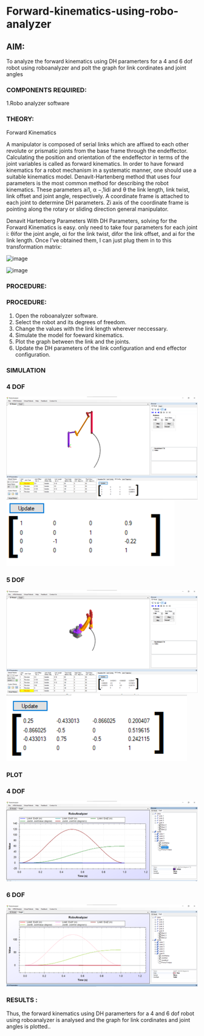 # Forward-kinematics-using-robo-analyzer

## AIM: 
To analyze the forward kinematics using DH paramerters for a 4 and 6 dof robot using roboanalyzer and polt the graph for link cordinates and joint angles
### COMPONENTS REQUIRED:
1.Robo analyzer software  


### THEORY: 
  
Forward Kinematics

A manipulator is composed of serial links which are affixed to each other revolute or prismatic joints from the base frame through the endeffector. 
Calculating the position and orientation of the endeffector in terms of the joint variables is called as forward kinematics. 
In order to have forward kinematics for a robot mechanism in a systematic manner, one should use a suitable kinematics model. 
Denavit-Hartenberg method that uses four parameters is the most common method for describing the robot kinematics. 
These parameters ai1, α −,1idi and θ the link length, link twist, link offset and joint angle, respectively. 
A coordinate frame is attached to each joint to determine DH parameters. Zi axis of the coordinate frame is pointing along the rotary or sliding direction general manipulator.

Denavit Hartenberg Parameters
With DH Parameters, solving for the Forward Kinematics is easy.  only need to take four parameters for each joint 
i: θifor the joint angle, 
αi for the link twist, 
difor the link offset, and 
ai for the link length. Once I’ve obtained them, I can just plug them in to this transformation matrix:


![image](https://user-images.githubusercontent.com/36288975/170172719-ed7befc9-2894-4344-bfd5-be831bb05308.png)

 ![image](https://user-images.githubusercontent.com/36288975/170172766-b8aeb788-7fd7-4de7-b340-f04656707ebd.png)

 

### PROCEDURE:
### PROCEDURE:
1. Open the roboanalyzer software.
2. Select the robot and its degrees of freedom.
3. Change the values with the link length wherever neccessary.
4. Simulate the model for foeward kinematics.
5. Plot the graph between the link and the joints.
6. Update the DH parameters of the link configuration and end effector configuration.




### SIMULATION 
 ### 4 DOF

 ![](img2.png)
 ![](img3.png)
 ### 5 DOF
 
 ![](img5.png)
 ![](img6.png)
 
 
 
 
 
 ### PLOT 
 
 ### 4 DOF
 ![](img1.png)
 ### 6 DOF
 ![](img4.png)
 
 
 
 
 
 
 
 
 
 

 
 














### RESULTS :  

Thus, the forward kinematics using DH paramerters for a 4 and 6 dof robot using roboanalyzer is analysed and the graph for link cordinates and joint angles is plotted..